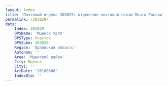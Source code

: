 ```yaml
---
layout: index
title: 'Почтовый индекс 303029: отделение почтовой связи Почты России'
permalink: /303029/
data:
    Index: 303029
    OPSName: 'Мценск Удпп'
    OPSType: Участок
    OPSSubm: 303039
    Region: 'Орловская область'
    Autonom: ''
    Area: 'Мценский район'
    City: Мценск
    City1: ''
    ActDate: '20180806'
    IndexOld: ''
---
```

